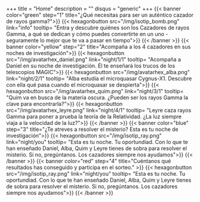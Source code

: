 +++
title = "Home"
description = ""
disqus = "generic"
+++
{{< banner color="green" step="1" title="¿Qué necesitas para ser un auténtico cazador de rayos gamma?">}}
  {{< hexagonbutton src="/img/isotip_bomb.png" link="info" tooltip= "Entra y descubre quiénes son los Cazadores de rayos Gamma, a qué se dedican y cómo puedes convertirte en un uno - seguramente lo mejor que te va a pasar en tiempo">}}
{{< /banner >}}
{{< banner color="yellow" step="2" title="Acompaña a los 4 cazadores en sus noches de investigación">}}
  {{< hexagonbutton src="/img/avatarhex_daniel.png" link="night/1/1" tooltip= "Acompaña a Daniel en su noche de investigación. Él te enseñará los trucos de los telescopios MAGIC">}}
  {{< hexagonbutton src="/img/avatarhex_alba.png" link="night/2/1" tooltip= "Alba estudia el microquasar Cygnus-X1. Descubre con ella qué pasa cuando el microquasar se despierta">}}
  {{< hexagonbutton src="/img/avatarhex_quim.png" link="night/3/1" tooltip= "Quim va en busca de la materia oscura. ¿Pueden ser los rayos Gamma  la clave para encontrarla?">}}
  {{< hexagonbutton src="/img/avatarhex_leyre.png" link="night/4/1" tooltip= "Leyre caza rayos Gamma para poner a prueba la teoría de la Relatividad. ¿La luz siempre viaja a la velocidad de la luz?">}}
{{< /banner >}}
{{< banner color="blue" step="3" title="¿Te atreves a resolver el misterio? Esta es tu noche de investigación">}}
  {{< hexagonbutton src="/img/isotip_ray.png" link="night/you" tooltip= "Esta es tu noche. Tu oportundiad. Con lo que te han enseñado Daniel, Alba, Quim y Leyre tienes de sobra para resolver el misterio. Si no, pregúntanos. Los cazadores siempre nos ayudamos">}}
{{< /banner >}}
{{< banner color="red" step="4" title="Cuéntanos qué resultados has conseguido y participa en el sorteo." >}}
  {{< hexagonbutton src="/img/isotip_ray.png" link="night/you" tooltip= "Esta es tu noche. Tu oportundiad. Con lo que te han enseñado Daniel, Alba, Quim y Leyre tienes de sobra para resolver el misterio. Si no, pregúntanos. Los cazadores siempre nos ayudamos">}}
{{< /banner >}}
